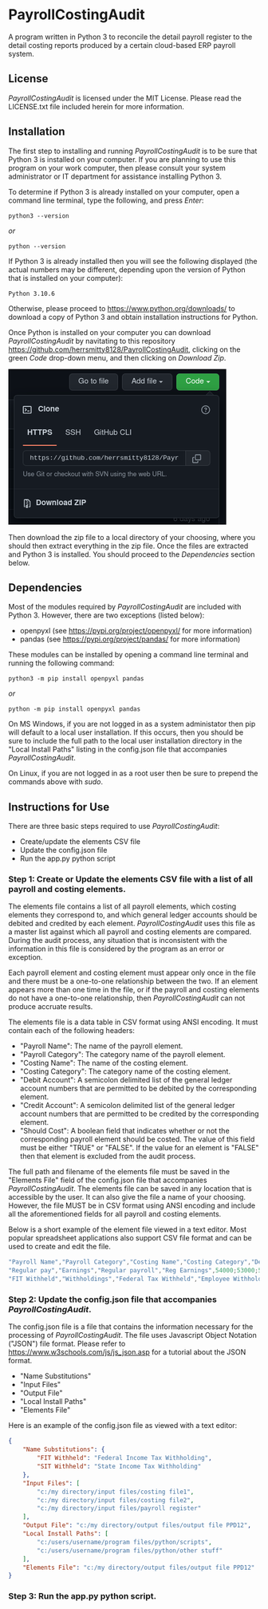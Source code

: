 # PayrollCostingAudit

A program written in Python 3 to reconcile the detail payroll register to the detail costing reports produced by a certain cloud-based ERP payroll system. 

## License

_PayrollCostingAudit_ is licensed under the MIT License. Please read the LICENSE.txt file included herein for more information.

## Installation

The first step to installing and running _PayrollCostingAudit_ is to be sure that Python 3 is installed on your computer. If you are planning to use this program on your work computer, then please consult your system administrator or IT department for assistance installing Python 3.

To determine if Python 3 is already installed on your computer, open a command line terminal, type the following, and press _Enter_:

```
python3 --version
```
*or*
```
python --version
```
If Python 3 is already installed then you will see the following displayed (the actual numbers may be different, depending upon the version of Python that is installed on your computer):
```
Python 3.10.6
```
Otherwise, please proceed to https://www.python.org/downloads/ to download a copy of Python 3 and obtain installation instructions for Python.

Once Python is installed on your computer you can download _PayrollCostingAudit_ by navitating to this repository https://github.com/herrsmitty8128/PayrollCostingAudit, clicking on the green _Code_ drop-down menu, and then clicking on _Download Zip_. 

![How to download PayrollCostingAudit](https://github.com/herrsmitty8128/PayrollCostingAudit/blob/main/img/download_menu.png)

Then download the zip file to a local directory of your choosing, where you should then extract everything in the zip file. Once the files are extracted and Python 3 is installed. You should proceed to the _Dependencies_ section below.

## Dependencies

Most of the modules required by _PayrollCostingAudit_ are included with Python 3. However, there are two exceptions (listed below):

- openpyxl (see https://pypi.org/project/openpyxl/ for more information)
- pandas (see https://pypi.org/project/pandas/ for more information)

These modules can be installed by opening a command line terminal and running the following command:

```
python3 -m pip install openpyxl pandas
```
*or*
```
python -m pip install openpyxl pandas
```

On MS Windows, if you are not logged in as a system administator then pip will default to a local user installation. If this occurs, then you should be sure to include the full path to the local user installation directory in the "Local Install Paths" listing in the config.json file that accompanies _PayrollCostingAudit_.

On Linux, if you are not logged in as a root user then be sure to prepend the commands above with _sudo_.

## Instructions for Use

There are three basic steps required to use _PayrollCostingAudit_:

- Create/update the elements CSV file
- Update the config.json file
- Run the app.py python script

### Step 1: Create or Update the elements CSV file with a list of all payroll and costing elements.

The elements file contains a list of all payroll elements, which costing elements they correspond to, and which general ledger accounts should be debited and credited by each element. _PayrollCostingAudit_ uses this file as a master list against which all payroll and costing elements are compared. During the audit process, any situation that is inconsistent with the information in this file is considered by the program as an error or exception.

Each payroll element and costing element must appear only once in the file and there must be a one-to-one relationship between the two. If an element appears more than one time in the file, or if the payroll and costing elements do not have a one-to-one relationship, then _PayrollCostingAudit_ can not produce accruate results.

The elements file is a data table in CSV format using ANSI encoding. It must contain each of the following headers:

- "Payroll Name": The name of the payroll element.
- "Payroll Category": The category name of the payroll element.
- "Costing Name": The name of the costing element.
- "Costing Category": The category name of the costing element.
- "Debit Account": A semicolon delimited list of the general ledger account numbers that are permitted to be debited by the corresponding element.
- "Credit Account": A semicolon delimited list of the general ledger account numbers that are permitted to be credited by the corresponding element.
- "Should Cost": A boolean field that indicates whether or not the corresponding payroll element should be costed. The value of this field must be either "TRUE" or "FALSE". If the value for an element is "FALSE" then that element is excluded from the audit process.

The full path and filename of the elements file must be saved in the "Elements File" field of the config.json file that accompanies _PayrollCostingAudit_. The elements file can be saved in any location that is accessible by the user. It can also give the file a name of your choosing. However, the file MUST be in CSV format using ANSI encoding and include all the aforementioned fields for all payroll and costing elements.

Below is a short example of the element file viewed in a text editor. Most popular spreadsheet applications also support CSV file format and can be used to create and edit the file.

```CS
"Payroll Name","Payroll Category","Costing Name","Costing Category","Debit Account","Credit Account","Should Cost"
"Regular pay","Earnings","Regular payroll","Reg Earnings",54000;53000;51000,21000,TRUE
"FIT Withheld","Withholdings","Federal Tax Withheld","Employee Withholdings",22000;23000,21000,TRUE
```

### Step 2: Update the config.json file that accompanies _PayrollCostingAudit_.

The config.json file is a file that contains the information necessary for the processing of _PayrollCostingAudit_. The file uses Javascript Object Notation ("JSON") file format. Please refer to https://www.w3schools.com/js/js_json.asp for a tutorial about the JSON format.

- "Name Substitutions"
- "Input Files"
- "Output File"
- "Local Install Paths"
- "Elements File"

Here is an example of the config.json file as viewed with a text editor:

```json
{
    "Name Substitutions": {
        "FIT Withheld": "Federal Income Tax Withholding",
        "SIT Withheld": "State Income Tax Withholding"
    },
    "Input Files": [
        "c:/my directory/input files/costing file1",
        "c:/my directory/input files/costing file2",
        "c:/my directory/input files/payroll register"
    ],
    "Output File": "c:/my directory/output files/output file PPD12",
    "Local Install Paths": [
        "c:/users/username/program files/python/scripts",
        "c:/users/username/program files/python/other stuff"
    ],
    "Elements File": "c:/my directory/output files/output file PPD12"
}
```

### Step 3: Run the app.py python script.
